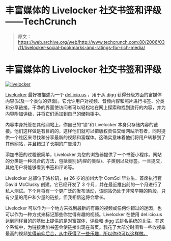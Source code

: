 # 丰富媒体的 Livelocker 社交书签和评级——TechCrunch

> 原文：<https://web.archive.org/web/http://www.techcrunch.com:80/2006/03/11/livelocker-social-bookmarks-and-ratings-for-rich-media/>

# 丰富媒体的 Livelocker 社交书签和评级

[![livelocker](img/f46d7507ffa513d311c94ca717f22f68.png)](https://web.archive.org/web/20200922173229/http://www.livelocker.com/)

[Livelocker](https://web.archive.org/web/20200922173229/http://www.livelocker.com/) 最好被描述为一个 [del.icio.us](https://web.archive.org/web/20200922173229/http://del.icio.us/) ，用于从 [digg](https://web.archive.org/web/20200922173229/http://www.digg.com/) 获得分级方面的富媒体内容(以及一个类似的界面)。它允许用户对视频、音频内容和照片进行书签、分类和分享链接。干净的界面使访问者可以轻松地在网上探索和找到流行的内容，并为内容附加评级，并将它们添加到自己的储物柜中。

内容本身托管在其他网站上，你自己的“锁”和 Livelocker 本身只存储内容的链接。他们这样做是有目的的，这样他们就可以把版权责任交给网站所有者，同时提供一个社区来寻找和分享最新的视频和富媒体。这确实意味着他们将用户转移到了其他网站，并且错过了长期的广告潜力

添加书签的过程很简单，Livelocker 为您的浏览器提供了一个书签小程序。网站的分类是一种混合的方法，包括类别(内容的类型)、子类别以及标签。一旦提交，其他用户将能够看到书签和评论等。

Livelocker 总部位于洛杉矶，由 26 岁的加州大学 ComSci 毕业生、首席执行官 David McClusky 创建。它已经开发了 3 个月，并在最近推出前的一个月进行了私人测试。下个月将有一个更广泛的发布活动，该网站仍处于非常早期的阶段，只有少量的用户和少量的链接，但我相信这将会增长。

Livelocker 可以作为一个地方来找到最新的有趣的视频或任何你错过的迷因，也可以作为一种方式来标记那些你觉得有趣的视频。Livelocker 在使用 del.icio.us 达到同样目的的基础上提供的是对富媒体、评级和 digg 式排名系统的关注，在这个系统中，为链接添加书签会使链接出现在首页。我花了大部分时间看一些收视率最高的视频[笑得前仰后合，从中获得了一些乐趣，所以你也可以这样做。](https://web.archive.org/web/20200922173229/http://www.livelocker.com/Explore.aspx?category=videos&subcategory=comedy)